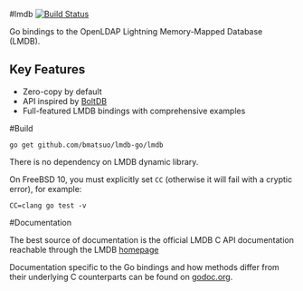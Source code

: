 #lmdb [![Build Status](https://travis-ci.org/bmatsuo/lmdb-go.svg?branch=master)](https://travis-ci.org/bmatsuo/lmdb-go)

Go bindings to the OpenLDAP Lightning Memory-Mapped Database (LMDB).

## Key Features

- Zero-copy by default
- API inspired by [BoltDB](https://github.com/boltdb/bolt)
- Full-featured LMDB bindings with comprehensive examples

#Build

`go get github.com/bmatsuo/lmdb-go/lmdb`

There is no dependency on LMDB dynamic library.

On FreeBSD 10, you must explicitly set `CC` (otherwise it will fail with a cryptic error), for example:

`CC=clang go test -v`

#Documentation

The best source of documentation is the official LMDB C API documentation
reachable through the LMDB [homepage](http://symas.com/mdb/)

Documentation specific to the Go bindings and how methods differ from their
underlying C counterparts can be found on
[godoc.org](http://godoc.org/github.com/bmatsuo/lmdb.exp).
